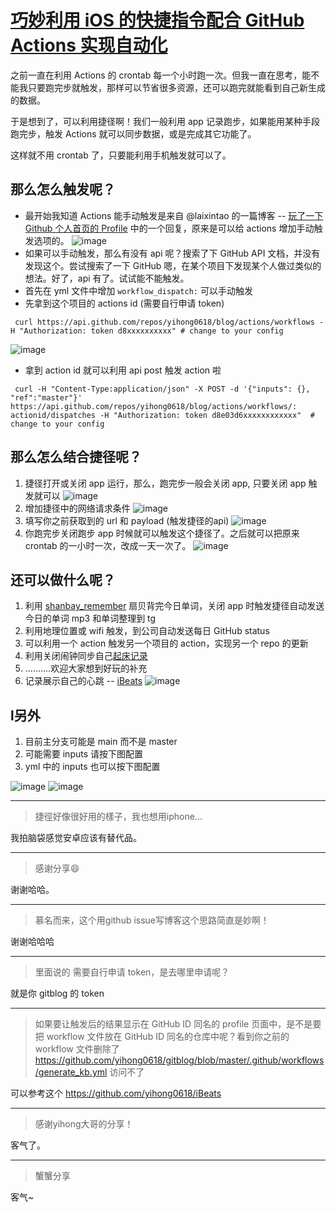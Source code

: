 # [巧妙利用 iOS 的快捷指令配合 GitHub Actions 实现自动化](https://github.com/yihong0618/gitblog/issues/198)

之前一直在利用 Actions 的 crontab 每一个小时跑一次。但我一直在思考，能不能我只要跑完步就触发，那样可以节省很多资源，还可以跑完就能看到自己新生成的数据。

于是想到了，可以利用捷径啊！我们一般利用 app 记录跑步，如果能用某种手段跑完步，触发 Actions 就可以同步数据，或是完成其它功能了。

这样就不用 crontab 了，只要能利用手机触发就可以了。

## 那么怎么触发呢？

- 最开始我知道 Actions 能手动触发是来自 @laixintao 的一篇博客 -- [玩了一下 Github 个人首页的 Profile](https://www.kawabangga.com/posts/4117) 中的一个回复，原来是可以给 actions 增加手动触发选项的。
![image](https://user-images.githubusercontent.com/15976103/102953626-bbf12800-450c-11eb-9e9e-a13f1c57f32a.png)
-  如果可以手动触发，那么有没有 api 呢？搜索了下 GitHub API 文档，并没有发现这个。尝试搜索了一下 GitHub 嗯，在某个项目下发现某个人做过类似的想法。好了，api 有了。试试能不能触发。
- 首先在 yml 文件中增加 `workflow_dispatch:` 可以手动触发
- 先拿到这个项目的 actions id (需要自行申请 token)
```shell
 curl https://api.github.com/repos/yihong0618/blog/actions/workflows -H "Authorization: token d8xxxxxxxxxx" # change to your config
```
![image](https://user-images.githubusercontent.com/15976103/102953873-3f127e00-450d-11eb-8e77-72f732f2a680.png)
- 拿到 action id 就可以利用 api post 触发 action 啦
```shell
 curl -H "Content-Type:application/json" -X POST -d '{"inputs": {}, "ref":"master"}' https://api.github.com/repos/yihong0618/blog/actions/workflows/: actionid/dispatches -H "Authorization: token d8e03d6xxxxxxxxxxxx"  # change to your config
```

## 那么怎么结合捷径呢？

1. 捷径打开或关闭 app 运行，那么，跑完步一般会关闭 app, 只要关闭 app 触发就可以
![image](https://user-images.githubusercontent.com/15976103/102954434-69b10680-450e-11eb-8d02-e7fe8652b2b8.png)
2. 增加捷径中的网络请求条件
![image](https://user-images.githubusercontent.com/15976103/102954505-8ea57980-450e-11eb-89dd-f59e0e8e5879.png)
3. 填写你之前获取到的 url 和 payload (触发捷径的api)
![image](https://user-images.githubusercontent.com/15976103/102954567-b7c60a00-450e-11eb-99c1-a095e84eeaef.png)
4. 你跑完步关闭跑步 app 时候就可以触发这个捷径了。之后就可以把原来 crontab 的一小时一次，改成一天一次了。
![image](https://user-images.githubusercontent.com/15976103/102954679-0c698500-450f-11eb-94ad-357b50ee097e.png)

## 还可以做什么呢？

1. 利用 [shanbay_remember](https://github.com/yihong0618/shanbay_remember) 扇贝背完今日单词，关闭 app 时触发捷径自动发送今日的单词 mp3 和单词整理到 tg
2. 利用地理位置或 wifi 触发，到公司自动发送每日 GitHub status
3. 可以利用一个 action 触发另一个项目的 action，实现另一个 repo 的更新
4. 利用关闭闹钟同步自己[起床记录](https://github.com/yihong0618/2021/issues/12)
5. ..........欢迎大家想到好玩的补充
6. 记录展示自己的心跳 -- [iBeats](https://github.com/yihong0618/iBeats)
![image](https://user-images.githubusercontent.com/15976103/102954939-b517e480-450f-11eb-8a2c-a45ead741968.png)

## l另外

1. 目前主分支可能是 main 而不是 master
2. 可能需要 inputs 请按下图配置
3. yml 中的 inputs 也可以按下图配置

![image](https://user-images.githubusercontent.com/15976103/132665486-46c3ac98-63d1-49bc-bf36-ead6826c9061.png)
![image](https://user-images.githubusercontent.com/15976103/132665655-439a4a28-b2c6-439c-b8c0-eb623b7c4733.png)


---

> 捷徑好像很好用的樣子，我也想用iphone...

我拍脑袋感觉安卓应该有替代品。

---

> 感谢分享😄

谢谢哈哈。

---

> 慕名而来，这个用github issue写博客这个思路简直是妙啊！

谢谢哈哈哈

---

> 里面说的 需要自行申请 token，是去哪里申请呢？

就是你 gitblog 的 token

---

> 如果要让触发后的结果显示在 GitHub ID 同名的 profile 页面中，是不是要把 workflow 文件放在 GitHub ID 同名的仓库中呢？看到你之前的 workflow 文件删除了 https://github.com/yihong0618/gitblog/blob/master/.github/workflows/generate_kb.yml 访问不了

可以参考这个
https://github.com/yihong0618/iBeats

---

> 感谢yihong大哥的分享！

客气了。

---

> 蟹蟹分享

客气~